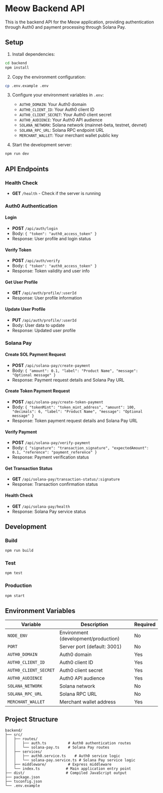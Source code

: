 # Meow Backend API

This is the backend API for the Meow application, providing authentication through Auth0 and payment processing through Solana Pay.

## Setup

1. Install dependencies:
```bash
cd backend
npm install
```

2. Copy the environment configuration:
```bash
cp .env.example .env
```

3. Configure your environment variables in `.env`:
   - `AUTH0_DOMAIN`: Your Auth0 domain
   - `AUTH0_CLIENT_ID`: Your Auth0 client ID
   - `AUTH0_CLIENT_SECRET`: Your Auth0 client secret
   - `AUTH0_AUDIENCE`: Your Auth0 API audience
   - `SOLANA_NETWORK`: Solana network (mainnet-beta, testnet, devnet)
   - `SOLANA_RPC_URL`: Solana RPC endpoint URL
   - `MERCHANT_WALLET`: Your merchant wallet public key

4. Start the development server:
```bash
npm run dev
```

## API Endpoints

### Health Check
- **GET** `/health` - Check if the server is running

### Auth0 Authentication

#### Login
- **POST** `/api/auth/login`
- Body: `{ "token": "auth0_access_token" }`
- Response: User profile and login status

#### Verify Token
- **POST** `/api/auth/verify`
- Body: `{ "token": "auth0_access_token" }`
- Response: Token validity and user info

#### Get User Profile
- **GET** `/api/auth/profile/:userId`
- Response: User profile information

#### Update User Profile
- **PUT** `/api/auth/profile/:userId`
- Body: User data to update
- Response: Updated user profile

### Solana Pay

#### Create SOL Payment Request
- **POST** `/api/solana-pay/create-payment`
- Body: `{ "amount": 0.1, "label": "Product Name", "message": "Optional message" }`
- Response: Payment request details and Solana Pay URL

#### Create Token Payment Request
- **POST** `/api/solana-pay/create-token-payment`
- Body: `{ "tokenMint": "token_mint_address", "amount": 100, "decimals": 6, "label": "Product Name", "message": "Optional message" }`
- Response: Token payment request details and Solana Pay URL

#### Verify Payment
- **POST** `/api/solana-pay/verify-payment`
- Body: `{ "signature": "transaction_signature", "expectedAmount": 0.1, "reference": "payment_reference" }`
- Response: Payment verification status

#### Get Transaction Status
- **GET** `/api/solana-pay/transaction-status/:signature`
- Response: Transaction confirmation status

#### Health Check
- **GET** `/api/solana-pay/health`
- Response: Solana Pay service status

## Development

### Build
```bash
npm run build
```

### Test
```bash
npm test
```

### Production
```bash
npm start
```

## Environment Variables

| Variable | Description | Required |
|----------|-------------|----------|
| `NODE_ENV` | Environment (development/production) | No |
| `PORT` | Server port (default: 3001) | No |
| `AUTH0_DOMAIN` | Auth0 domain | Yes |
| `AUTH0_CLIENT_ID` | Auth0 client ID | Yes |
| `AUTH0_CLIENT_SECRET` | Auth0 client secret | Yes |
| `AUTH0_AUDIENCE` | Auth0 API audience | Yes |
| `SOLANA_NETWORK` | Solana network | No |
| `SOLANA_RPC_URL` | Solana RPC URL | No |
| `MERCHANT_WALLET` | Merchant wallet address | Yes |

## Project Structure

```
backend/
├── src/
│   ├── routes/
│   │   ├── auth.ts          # Auth0 authentication routes
│   │   └── solana-pay.ts    # Solana Pay routes
│   ├── services/
│   │   ├── auth0.service.ts    # Auth0 service logic
│   │   └── solana-pay.service.ts # Solana Pay service logic
│   ├── middleware/          # Express middleware
│   └── index.ts            # Main application entry point
├── dist/                   # Compiled JavaScript output
├── package.json
├── tsconfig.json
└── .env.example
```
